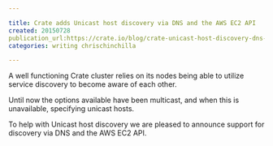 ```yaml
---

title: Crate adds Unicast host discovery via DNS and the AWS EC2 API
created: 20150728
publication_url:https://crate.io/blog/crate-unicast-host-discovery-dns-aws/
categories: writing chrischinchilla

---
```

A well functioning Crate cluster relies on its nodes being able to utilize service discovery to become aware of each other.

Until now the options available have been multicast, and when this is unavailable, specifying unicast hosts.

To help with Unicast host discovery we are pleased to announce support for discovery via DNS and the AWS EC2 API.
